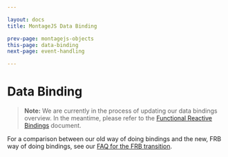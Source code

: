 ```yaml
---

layout: docs
title: MontageJS Data Binding

prev-page: montagejs-objects
this-page: data-binding
next-page: event-handling

---
```



# Data Binding

>**Note:** We are currently in the process of updating our data bindings overview. In the meantime, please refer to the <a href="https://github.com/montagejs/frb/blob/master/README.md" target="_blank">Functional Reactive Bindings</a> document.

For a comparison between our old way of doing bindings and the new, FRB way of doing bindings, see our [FAQ for the FRB transition](/docs/frb.html).
